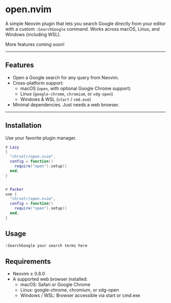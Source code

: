 # open.nvim

A simple Neovim plugin that lets you search Google directly from your editor with a custom `:SearchGoogle` command. Works across macOS, Linux, and Windows (including WSL).

More features coming soon!

---

## Features

- Open a Google search for any query from Neovim.
- Cross-platform support:
  - macOS (`open`, with optional Google Chrome support)
  - Linux (`google-chrome`, `chromium`, or `xdg-open`)
  - Windows & WSL (`start` / `cmd.exe`)
- Minimal dependencies. Just needs a web browser.

---

## Installation

Use your favorite plugin manager.

```lua
# Lazy
{
  "chrsolr/open.nvim",
  config = function()
    require("open").setup()
  end,
}


# Packer
use {
  "chrsolr/open.nvim",
  config = function()
    require("open").setup()
  end,
}
```

## Usage

```sh
:SearchGoogle your search terms here
```

## Requirements

- Neovim ≥ 0.8.0
- A supported web browser installed:
  - macOS: Safari or Google Chrome
  - Linux: google-chrome, chromium, or xdg-open
  - Windows / WSL: Browser accessible via start or cmd.exe


